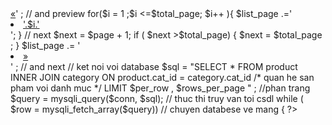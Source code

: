 <?php
                                    // phan trang 
                                    if(isset($_GET['page'])){
                                        $page = $_GET['page'];
                                    }
                                    else{
                                        $page= 1; 
                                    }

                                    $rows_per_page = 5; // so san pham muon hien thi//
                                    $per_row = $page * $rows_per_page - $rows_per_page ;// ket qua so trang hien thi

                                    $total_rows = mysqli_num_rows(mysqli_query($conn, "SELECT * FROM product"));
                                    $total_page = ceil($total_rows / $rows_per_page);

                                    $list_page = '';

                                    //preview
                                    $prev = $page - 1;
                                    if ($prev< 1) {
                                        $prev =1 ;
                                    }
                                    $list_page .= '<li class="page-item"><a class="page-link" href="product.php?page='.$prev.'">&laquo;</a></li>' ;


                                    // and preview
                                    
                                    for($i = 1 ;$i <=$total_page; $i++ ){
                                        $list_page .='<li class="page-item"><a class="page-link" href="category.php?page='. $i.'"> '.$i.'</a></li>'; 
                                    }

                                    // next 
                                    $next = $page + 1;
                                    if ( $next >$total_page) {
                                        $next = $total_page ;
                                    }
                                    $list_page .= '<li calculhmac(clent, data)lass="page-item"><a class="page-link" href="product.php?page='.$next.'">&raquo;</a></li>' ;

                                    // and next
                                    // ket noi voi database
                                     $sql = "SELECT * FROM product
                                     INNER JOIN category  
                                    ON product.cat_id = category.cat_id /* quan he san pham voi danh muc */
                                    LIMIT $per_row , $rows_per_page " ;  //phan trang 

                                     $query = mysqli_query($conn, $sql); // thuc thi truy van toi csdl
                                     while ( $row = mysqli_fetch_array($query)) // chuyen databese ve mang
                                      {

                                           

                                        

                                ?>
